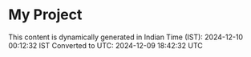 # My Project

This content is dynamically generated in Indian Time (IST): 2024-12-10 00:12:32 IST
Converted to UTC: 2024-12-09 18:42:32 UTC
